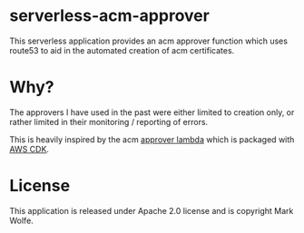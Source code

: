 # serverless-acm-approver

This serverless application provides an acm approver function which uses route53 to aid in the automated creation of acm certificates.

# Why?

The approvers I have used in the past were either limited to creation only, or rather limited in their monitoring / reporting of errors.

This is heavily inspired by the acm [approver lambda](https://github.com/aws/aws-cdk/blob/master/packages/%40aws-cdk/aws-certificatemanager/lambda-packages/dns_validated_certificate_handler/lib/index.js) which is packaged with [AWS CDK](https://github.com/aws/aws-cdk).

# License

This application is released under Apache 2.0 license and is copyright Mark Wolfe.